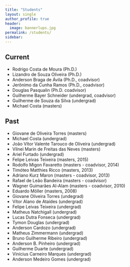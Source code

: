 ```yaml
---
title: "Students"
layout: single
author_profile: true
header:
  image: bannerlups.jpg
permalink: /students/
sidebar:
---
```

## Current

* Rodrigo Costa de Moura (Ph.D.)
* Lizandro de Souza Oliveira (Ph.D.)
* Anderson Braga de Ávila (Ph.D., coadvisor)
* Jerônimo da Cunha Ramos (Ph.D., coadvisor)
* Douglas Pasqualin (Ph.D. coadvisor)
* Guilherme Bayer Schneider (undergrad, coadvisor)
* Guilherme de Souza da Silva (undergrad)
* Michael Costa (masters)

## Past

* Giovane de Oliveira Torres (masters)
* Michael Costa (undergrad)
* João Vítor Valente Tarouco de Oliveira (undergrad)
* Vilnei Marin de Freitas das Neves (masters)
* Ariel Furtado (undergrad)
* Felipe Leivas Teixeira (masters, 2015)
* Rodolfo Migon Favaretto (masters - coadvisor, 2014)
* Timóteo Matthies Ricco (masters, 2013)
* Adriano Kurz Maron (masters - coadvisor, 2013)
* Rafael de Leão Bandeira (masters - coadvisor)
* Wagner Guimarães Al-Alam (masters - coadvisor, 2010)
* Eduardo Möller (masters, 2008)
* Giovane Oliveira Torres (undegrad)
* Vítor Alano de Ataídes (undergrad)
* Felipe Leivas Teixeira (undergrad)
* Matheus Natchigall (undergrad)
* Lucas Dutra Fonseca (undergrad)
* Tymon Douglas (undergrad)
* Anderson Cardozo (undergrad)
* Matheus Zimmermann (undergrad)
* Bruno Guilherme Ribeiro (undergrad)
* Anderson B. Pinheiro (undergrad)
* Guilherme Duarte (undergrad)
* Vinícius Carneiro Marques (undergrad)
* Anderson Medeiro Gomes (undergrad)
